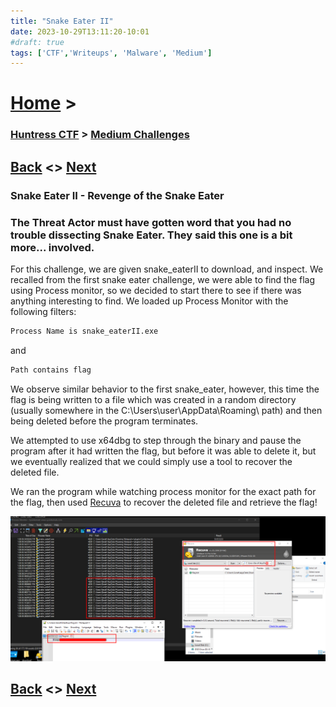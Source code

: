 ```yaml
---
title: "Snake Eater II"
date: 2023-10-29T13:11:20-10:01
#draft: true
tags: ['CTF','Writeups', 'Malware', 'Medium']
---
```

 
# [Home](https://jjolley91.github.io/blog/) >

###  [Huntress CTF](https://jjolley91.github.io/blog/huntress_ctf_2023) >  [Medium Challenges](https://jjolley91.github.io/blog/huntress_ctf_2023/2.Medium/)

## [Back](https://jjolley91.github.io/blog/huntress_ctf_2023/mfatigue)  <> [Next](https://jjolley91.github.io/blog/huntress_ctf_2023/2.Medium/) 

### Snake Eater II - Revenge of the Snake Eater

### The Threat Actor must have gotten word that you had no trouble dissecting Snake Eater. They said this one is a bit more... involved.

For this challenge, we are given snake_eaterII to download, and inspect. We recalled from the first snake eater challenge, we were able to find the flag using Process monitor, so we decided to start there to see if there was anything interesting to find. We loaded up Process Monitor with the following filters:

```txt
Process Name is snake_eaterII.exe
```
and
```txt
Path contains flag
```
We observe similar behavior to the first snake_eater, however, this time the flag is being written to a file which was created in a random directory (usually somewhere in the C:\Users\user\AppData\Roaming\ path) and then being deleted before the program terminates.

We attempted to use x64dbg to step through the binary and pause the program after it had written the flag, but before it was able to delete it, but we eventually realized that we could simply use a tool to recover the deleted file.

We ran the program while watching process monitor for the exact path for the flag, then used [Recuva](https://www.ccleaner.com/recuva/download/standard) to recover the deleted file and retrieve the flag!

![snake_eaterii](https://github.com/jjolley91/blog/blob/main/static/Huntress_CTF_2023/snake_eaterii.png?raw=true)


## [Back](https://jjolley91.github.io/blog/huntress_ctf_2023/mfatigue)  <> [Next](https://jjolley91.github.io/blog/huntress_ctf_2023/2.Medium/) 
